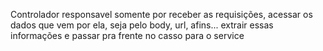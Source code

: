 Controlador responsavel somente por receber as requisições, acessar os dados que vem por ela, seja pelo body, url, afins... extrair essas informações e passar pra frente no casso para o service
